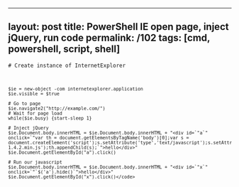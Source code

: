 ---
layout: post
title: PowerShell IE open page, inject jQuery, run code
permalink: /102
tags: [cmd, powershell, script, shell]
----

<code># Create instance of InternetExplorer

    $ie = new-object -com internetexplorer.application
    $ie.visible = $true
    
    # Go to page
    $ie.navigate2("http://example.com/")
    # Wait for page load
    while($ie.busy) {start-sleep 1}
    
    # Inject jQuery
    $ie.Document.body.innerHTML = $ie.Document.body.innerHTML + "<div id=`"a`" onclick=`"var th = document.getElementsByTagName('body')[0];var s = document.createElement('script');s.setAttribute('type','text/javascript');s.setAttribute('src','http://code.jquery.com/jquery-1.4.2.min.js');th.appendChild(s);`">hello</div>"
    $ie.Document.getElementById("a").click()
    
    # Run our javascript
    $ie.Document.body.innerHTML = $ie.Document.body.innerHTML + "<div id=`"x`" onclick=`"`$('a').hide()`">hello</div>"
    $ie.Document.getElementById("x").click()</code>

